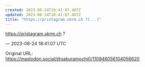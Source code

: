 ```yaml
---
created: 2023-08-24T18:41:07.407Z
updated: 2023-08-24T18:41:07.407Z
title: "https://pristagram.skrm.ch ?[...]"
---
```


<p><a href="https://pristagram.skrm.ch" target="_blank" rel="nofollow noopener" translate="no"><span class="invisible">https://</span><span class="">pristagram.skrm.ch</span><span class="invisible"></span></a> ?</p>

&mdash; 2023-08-24 18:41:07 UTC

Original URL: https://mastodon.social/@sakuramochi0/110946056104056620
